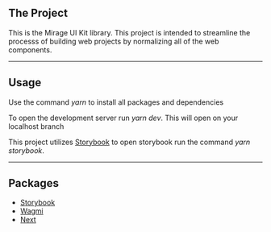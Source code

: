 ## The Project

This is the Mirage UI Kit library. This project is intended to streamline the processs of building web projects by normalizing all of the web components.

- - - - 
## Usage

Use the command _yarn_ to install all packages and dependencies

To open the development server run _yarn dev_. This will open on your localhost branch

This project utilizes [Storybook](https://storybook.js.org/ "Storybook") to open storybook run the command _yarn storybook_.

- - - -
## Packages

* [Storybook](https://storybook.js.org/ "Storybook")
* [Wagmi](https://wagmi.sh/ "Wagmi")
* [Next](https://nextjs.org/ "Next")
